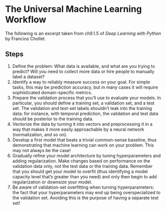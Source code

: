 # The Universal Machine Learning Workflow

The following is an excerpt taken from ch9.1.5
of _Deep Learning with Python_ by Francios Chollet.

## Steps

1. Define the problem: What data is available, and what are you trying to predict? Will you need to collect more data or hire people to manually label a dataset?
2. Identify a way to reliably measure success on your goal. For simple tasks, this may be prediction accuracy, but in many cases it will require sophisticated domain-specific metrics.
3. Prepare the validation process that you’ll use to evaluate your models. In particular, you should define a training set, a validation set, and a test set. The validation and test-set labels shouldn’t leak into the training data: for instance, with temporal prediction, the validation and test data should be posterior to the training data.
4. Vectorize the data by turning it into vectors and preprocessing it in a way that makes it more easily approachable by a neural network (normalization, and so on).
5. Develop a first model that beats a trivial common-sense baseline, thus demonstrating that machine learning can work on your problem. This may not always be the case!
6. Gradually refine your model architecture by tuning hyperparameters and adding regularization. Make changes based on performance on the validation data only, not the test data or the training data. Remember that you should get your model to overfit (thus identifying a model capacity level that’s greater than you need) and only then begin to add regularization or downsize your model.
7. Be aware of validation-set overfitting when turning hyperparameters: the fact that your hyperparameters may end up being overspecialized to the validation set. Avoiding this is the purpose of having a separate test set!
